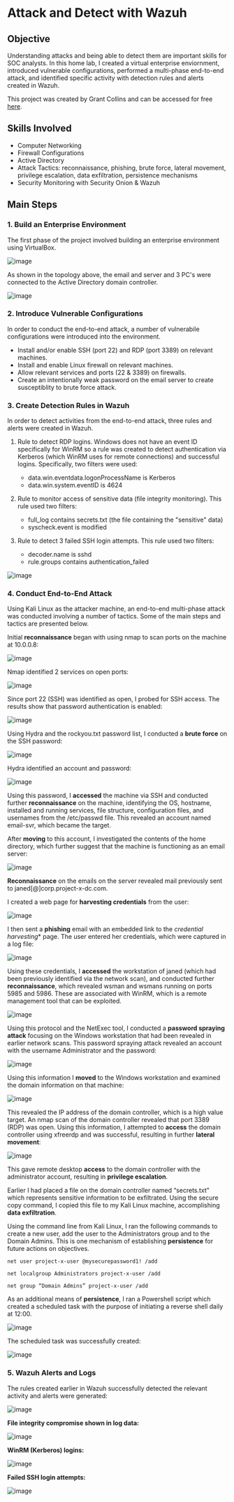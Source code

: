 # Attack and Detect with Wazuh

## Objective
Understanding attacks and being able to detect them are important skills for SOC analysts. In this home lab, I created a virtual enterprise enviornment, introduced vulnerable configurations, performed a multi-phase end-to-end attack, and identified specific activity with detection rules and alerts created in Wazuh. 

This project was created by Grant Collins and can be accessed for free <a href = "https://projectsecurity.teachable.com/p/build-a-cybersecurity-homelab-a-practical-guide-to-offense-defense-enterprise-101"> here</a>. 

## Skills Involved
- Computer Networking
- Firewall Configurations
-	Active Directory
-	Attack Tactics: reconnaissance, phishing, brute force, lateral movement, privilege escalation, data exfiltration, persistence mechanisms
-	Security Monitoring with Security Onion & Wazuh

## Main Steps

### 1. Build an Enterprise Environment

The first phase of the project involved building an enterprise environment using VirtualBox. 

![image](https://github.com/user-attachments/assets/585600ba-de56-41c7-b194-42dcc4919f23)


As shown in the topology above, the email and server and 3 PC's were connected to the Active Directory domain controller.

![image](https://github.com/user-attachments/assets/f2fbc317-9bdc-4a05-b1eb-a1ab3be9b357)



### 2. Introduce Vulnerable Configurations
In order to conduct the end-to-end attack, a number of vulnerabile configurations were introduced into the environment. 
- Install and/or enable SSH (port 22) and RDP (port 3389) on relevant machines.
- Install and enable Linux firewall on relevant machines.
- Allow relevant services and ports (22 & 3389) on firewalls.
- Create an intentionally weak password on the email server to create susceptiblity to brute force attack.

### 3. Create Detection Rules in Wazuh
In order to detect activities from the end-to-end attack, three rules and alerts were created in Wazuh.
1. Rule to detect RDP logins.
    Windows does not have an event ID specifically for WinRM so a rule was created to detect authentication via Kerberos (which WinRM uses for remote connections) and successful logins.       Specifically, two filters were used:
   - data.win.eventdata.logonProcessName is Kerberos
   - data.win.system.eventID is 4624
   
3. Rule to monitor access of sensitive data (file integrity monitoring). This rule used two filters:
    -  full_log contains secrets.txt (the file containing the "sensitive" data)
    -  syscheck.event is modified
   
5. Rule to detect 3 failed SSH login attempts. This rule used two filters:
   -  decoder.name is sshd
   -  rule.groups contains authentication_failed

![image](https://github.com/user-attachments/assets/a1fd08e0-e9fb-4e89-a54f-bad203e0e9c4)

### 4. Conduct End-to-End Attack

Using Kali Linux as the attacker machine, an end-to-end multi-phase attack was conducted involving a number of tactics. Some of the main steps and tactics are presented below.

Initial **reconnaissance** began with using nmap to scan ports on the machine at 10.0.0.8: 

![image](https://github.com/user-attachments/assets/83830f4b-c999-4776-95e0-98e2af1cf157)


Nmap identified 2 services on open ports:

![image](https://github.com/user-attachments/assets/b98b634d-0a31-448b-8df3-1d8a3622f30a)



Since port 22 (SSH) was identified as open, I probed for SSH access. The results show that password authentication is enabled:

![image](https://github.com/user-attachments/assets/ee227069-de8d-413d-b6f5-883af2ec0adc)

Using Hydra and the rockyou.txt password list, I conducted a **brute force** on the SSH password:

![image](https://github.com/user-attachments/assets/89c22cfc-3c20-43e9-bd24-82881b0fdf98)


Hydra identified an account and password:

![image](https://github.com/user-attachments/assets/a7a00103-f9b7-4620-a595-d7a3b83d4f09)

Using this password, I **accessed** the machine via SSH and conducted further **reconnaissance** on the machine, identifying the OS, hostname, installed and running services, file structure, configuration files, and usernames from the /etc/passwd file. This revealed an account named email-svr, which became the target. 

After **moving** to this account, I investigated the contents of the home directory, which further suggest that the machine is functioning as an email server:

![image](https://github.com/user-attachments/assets/c00669f0-4cca-4b7a-ac7a-cac417801a99)

**Reconnaissance** on the emails on the server revealed mail previously sent to janed[@]corp.project-x-dc.com. 

I created a web page for **harvesting credentials** from the user:

![image](https://github.com/user-attachments/assets/0930351f-4b0f-455b-bce1-75733c307c87)


I then sent a **phishing** email with an embedded link to the *credential harvesting** page. The user entered her credentials, which were captured in a log file:

![image](https://github.com/user-attachments/assets/11c667f7-7013-44ff-b3c4-4639060ee644)

Using these credentials, I **accessed** the workstation of janed (which had been previously identified via the network scan), and conducted further **reconnaissance**, which revealed wsman and wsmans running on ports 5985 and 5986. These are associated with WinRM, which is a remote management tool that can be exploited.

![image](https://github.com/user-attachments/assets/c2591aed-7a37-4d03-b901-cb2b24856b5b)


Using this protocol and the NetExec tool, I conducted a **password spraying attack** focusing on the Windows workstation that had been revealed in earlier network scans. This password spraying attack revealed an account with the username Administrator and the password:

![image](https://github.com/user-attachments/assets/a96aa739-b513-48da-a09e-cc259877193e)


Using this information I **moved** to the Windows workstation and examined the domain information on that machine:

![image](https://github.com/user-attachments/assets/11cd3665-ca7e-4ef2-bd16-8f5aa587654d)

This revealed the IP address of the domain controller, which is a high value target. An nmap scan of the domain controller revealed that port 3389 (RDP) was open. Using this information, I attempted to **access** the domain controller using xfreerdp and was successful, resulting in further **lateral movement**:

![image](https://github.com/user-attachments/assets/98a442b2-550f-4c3c-9b78-3f9ca8612e80)

This gave remote desktop **access** to the domain controller with the administrator account, resulting in **privilege escalation**.

Earlier I had placed a file on the domain controller named “secrets.txt” which represents sensitive information to be exfiltrated. Using the secure copy command, I copied this file to my Kali Linux machine, accomplishing **data exfiltration**. 

Using the command line from Kali Linux, I ran the following commands to create a new user, add the user to the Administrators group and to the Domain Admins. This is one mechanism of establishing **persistence** for future actions on objectives.

    net user project-x-user @mysecurepassword1! /add

    net localgroup Administrators project-x-user /add

    net group “Domain Admins” project-x-user /add

As an additional means of **persistence**, I ran a Powershell script which created a scheduled task with the purpose of initiating a reverse shell daily at 12:00. 

![image](https://github.com/user-attachments/assets/940bda35-ee6d-449e-a15b-ebcc19e8dacc)

The scheduled task was successfully created:

![image](https://github.com/user-attachments/assets/804c776e-4ba0-4793-b153-9e6951e1a691)

### 5. Wazuh Alerts and Logs

The rules created earlier in Wazuh successfully detected the relevant activity and alerts were generated:

![image](https://github.com/user-attachments/assets/07eaa262-13a6-4177-978c-d39e442824e4)

**File integrity compromise shown in log data:**

![image](https://github.com/user-attachments/assets/f948f69d-1c8e-4223-a23e-3270e9dd6daf)


**WinRM (Kerberos) logins:**

![image](https://github.com/user-attachments/assets/7a0cca3c-7766-4b15-aff1-83d5ccfa9d65)


**Failed SSH login attempts:**

![image](https://github.com/user-attachments/assets/b0506883-461a-4b92-acc9-f023d5562626)



